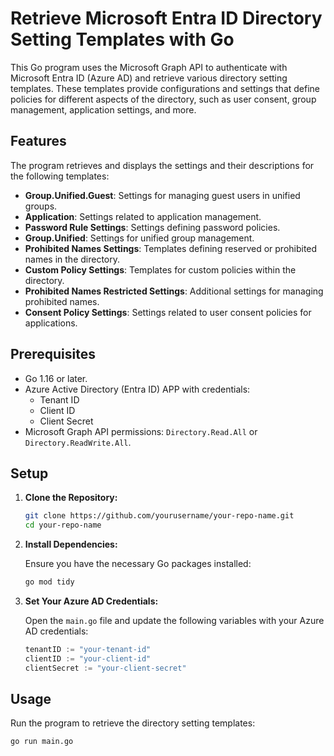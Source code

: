 # Retrieve Microsoft Entra ID Directory Setting Templates with Go

This Go program uses the Microsoft Graph API to authenticate with Microsoft Entra ID (Azure AD) and retrieve various directory setting templates. These templates provide configurations and settings that define policies for different aspects of the directory, such as user consent, group management, application settings, and more.

## Features

The program retrieves and displays the settings and their descriptions for the following templates:

- **Group.Unified.Guest**: Settings for managing guest users in unified groups.
- **Application**: Settings related to application management.
- **Password Rule Settings**: Settings defining password policies.
- **Group.Unified**: Settings for unified group management.
- **Prohibited Names Settings**: Templates defining reserved or prohibited names in the directory.
- **Custom Policy Settings**: Templates for custom policies within the directory.
- **Prohibited Names Restricted Settings**: Additional settings for managing prohibited names.
- **Consent Policy Settings**: Settings related to user consent policies for applications.

## Prerequisites

- Go 1.16 or later.
- Azure Active Directory (Entra ID) APP with credentials:
  - Tenant ID
  - Client ID
  - Client Secret
- Microsoft Graph API permissions: `Directory.Read.All` or `Directory.ReadWrite.All`.

## Setup

1. **Clone the Repository:**

    ```sh
    git clone https://github.com/yourusername/your-repo-name.git
    cd your-repo-name
    ```

2. **Install Dependencies:**

    Ensure you have the necessary Go packages installed:

    ```sh
    go mod tidy
    ```

3. **Set Your Azure AD Credentials:**

    Open the `main.go` file and update the following variables with your Azure AD credentials:

    ```go
    tenantID := "your-tenant-id"
    clientID := "your-client-id"
    clientSecret := "your-client-secret"
    ```

## Usage

Run the program to retrieve the directory setting templates:

```sh
go run main.go
